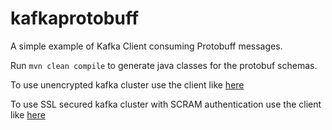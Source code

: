 # kafkaprotobuff
A simple example of Kafka Client consuming Protobuff messages.

Run `mvn clean compile` to generate java classes for the protobuf schemas.

To use unencrypted kafka cluster use the client like [here](https://github.com/Slav4ik/kafkaprotobuff/blob/master/src/main/java/com/sentinelone/kafkaprotobuff/KafkaClient.java)

To use SSL secured kafka cluster with SCRAM authentication use the client like [here](https://github.com/Slav4ik/kafkaprotobuff/blob/master/src/main/java/com/sentinelone/kafkaprotobuff/KafkaSaslScramClient.java)
  

